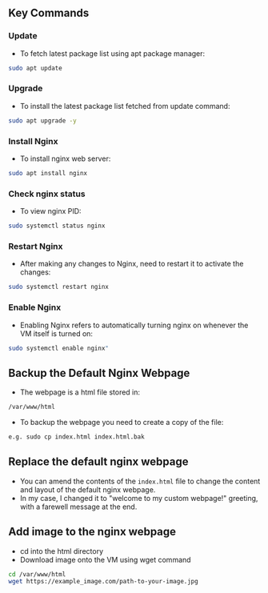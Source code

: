 ## Key Commands

### Update

- To fetch latest package list using apt package manager:

```bash
sudo apt update
```

### Upgrade

- To install the latest package list fetched from update command:

```bash
sudo apt upgrade -y
```

### Install Nginx

- To install nginx web server:

```bash
sudo apt install nginx
```

### Check nginx status

- To view nginx PID:
  
```bash
sudo systemctl status nginx
```

### Restart Nginx

- After making any changes to Nginx, need to restart it to activate the changes:

```bash
sudo systemctl restart nginx
```

### Enable Nginx

- Enabling Nginx refers to automatically turning nginx on whenever the VM itself is turned on:

```bash
sudo systemctl enable nginx"
```

## Backup the Default Nginx Webpage

- The webpage is a html file stored in:
  
```bash
/var/www/html
```

- To backup the webpage you need to create a copy of the file:

```bash
e.g. sudo cp index.html index.html.bak
```

## Replace the default nginx webpage

- You can amend the contents of the `index.html` file to change the content and layout of the default nginx webpage.
- In my case, I changed it to "welcome to my custom webpage!" greeting, with a farewell message at the end.

## Add image to the nginx webpage

- cd into the html directory
- Download image onto the VM using wget command

```bash
cd /var/www/html
wget https://example_image.com/path-to-your-image.jpg
```
